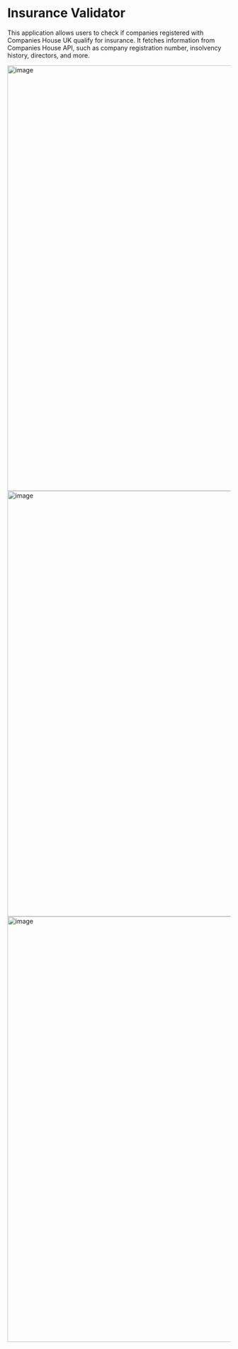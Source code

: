 # Insurance Validator

This application allows users to check if companies registered with Companies House UK qualify for insurance. It fetches information from Companies House API, such as company registration number, insolvency history, directors, and more. 

<img width="959" alt="image" src="https://github.com/Felipe-Razzini/insurance-validator/assets/147338453/f389cc2b-b3c8-4ecb-b0d1-c3f858151e64">
<img width="959" alt="image" src="https://github.com/Felipe-Razzini/insurance-validator/assets/147338453/c6ef42a2-60cb-4c92-949b-7cd0178998e4">
<img width="959" alt="image" src="https://github.com/Felipe-Razzini/insurance-validator/assets/147338453/373bc961-9a2e-406d-98cb-f690e7cab259">

